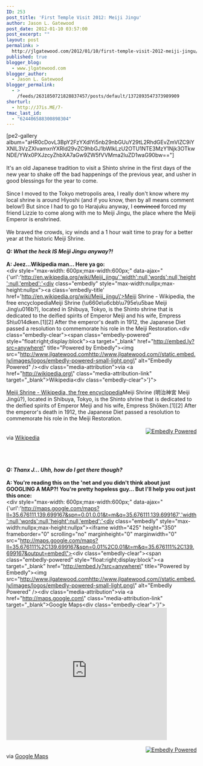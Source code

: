 ```yaml
---
ID: 253
post_title: 'First Temple Visit 2012: Meiji Jingu'
author: Jason L. Gatewood
post_date: 2012-01-10 03:57:00
post_excerpt: ""
layout: post
permalink: >
  http://jlgatewood.com/2012/01/10/first-temple-visit-2012-meiji-jingu/
published: true
blogger_blog:
  - www.jlgatewood.com
blogger_author:
  - Jason L. Gatewood
blogger_permalink:
  - >
    /feeds/2631850721828837457/posts/default/1372893547373989909
shorturl:
  - http://J7is.ME/7-
tmac_last_id:
  - "624406588300898304"
---
```

[pe2-gallery album="aHR0cDovL3BpY2FzYXdlYi5nb29nbGUuY29tL2RhdGEvZmVlZC9iYXNlL3VzZXIvamxnYXRld29vZC9hbGJ1bWlkLzU2OTU1NTE3MzY1Njk3OTkwNDE/YWx0PXJzcyZhbXA7aGw9ZW5fVVMma2luZD1waG90bw=="]<br /><br />It's an old Japanese tradition to visit a Shinto shrine in the first days of the new year to shake off the bad happenings of the previous year, and usher in good blessings for the year to come.<br /><br />Since I moved to the Tokyo metropolis area, I really don't know where my local shrine is around Hiyoshi (and if you know, then by all means comment below!) But since I had to go to Harajuku anyway, I <del>convinced</del> forced my friend Lizzie to come along with me to Meiji Jingu, the place where the Meiji Emperor is enshrined.<br /><br />We braved the crowds, icy winds and a 1 hour wait time to pray for a better year at the historic Meiji Shrine.<br /><br /><strong><em>Q: What the heck IS Meiji Jingu anyway?!</em></strong><br /><br /><strong> A: Jeez...Wikipedia man... Here ya go:</strong><br /><div style="max-width: 600px;max-width:600px;" data-ajax="{'url':'http://en.wikipedia.org/wiki/Meiji_jingu','width':null,'words':null,'height':null,'embed':'<div class=\"embedly\" style=\"max-width:nullpx;max-height:nullpx\"><a class=\'embedly-title\' href=\'http://en.wikipedia.org/wiki/Meiji_jingu\'>Meiji Shrine - Wikipedia, the free encyclopedia</a>Meiji Shrine (\u660e\u6cbb\u795e\u5bae Meiji Jing\u016b?), located in Shibuya, Tokyo, is the Shinto shrine that is dedicated to the deified spirits of Emperor Meiji and his wife, Empress Sh\u014dken.[1][2] After the emperor\'s death in 1912, the Japanese Diet passed a resolution to commemorate his role in the Meiji Restoration.<div class=\"embedly-clear\"></div><span class=\"embedly-powered\" style=\"float:right;display:block\"><a target=\"_blank\" href=\"http://embed.ly?src=anywhere\" title=\"Powered by Embedly\"><img src=\"http://www.jlgatewood.comhttp://www.jlgatewood.com//static.embed.ly/images/logos/embedly-powered-small-light.png\" alt=\"Embedly Powered\" /></a></span><div class=\"media-attribution\"><span>via </span><a href=\"http://wikipedia.org\" class=\"media-attribution-link\" target=\"_blank\">Wikipedia</a></div><div class=\"embedly-clear\"></div></div>'}"><br /><div style="max-width:nullpx;max-height:nullpx"><a href="http://en.wikipedia.org/wiki/Meiji_jingu">Meiji Shrine - Wikipedia, the free encyclopedia</a>Meiji Shrine (明治神宮 Meiji Jingū?), located in Shibuya, Tokyo, is the Shinto shrine that is dedicated to the deified spirits of Emperor Meiji and his wife, Empress Shōken.[1][2] After the emperor's death in 1912, the Japanese Diet passed a resolution to commemorate his role in the Meiji Restoration.<br /><div></div><br /><span style="float:right;display:block"><a target="_blank" href="http://embed.ly?src=anywhere" title="Powered by Embedly"><img src="http://www.jlgatewood.comhttp:0//www.jlgatewood.com//static.embed.ly/images/logos/embedly-powered-small-light.png" alt="Embedly Powered" /></a></span><br /><div><span>via </span><a href="http://wikipedia.org" target="_blank">Wikipedia</a></div><br /><div></div><br /></div><br /><br /><strong><em>Q: Thanx J... Uhh, how do I get there though?</em></strong><br /><br /><strong>A: You're reading this on the 'net and you didn't think about just GOOGLING A MAP?! You're pretty hopeless guy... But I'll help you out just this once:</strong><br /><div style="max-width: 600px;max-width:600px;" data-ajax="{'url':'http://maps.google.com/maps?ll=35.676111,139.699167&spn=0.01,0.01&t=m&q=35.676111,139.699167','width':null,'words':null,'height':null,'embed':'<div class=\"embedly\" style=\"max-width:nullpx;max-height:nullpx\"><iframe width=\"425\" height=\"350\" frameborder=\"0\" scrolling=\"no\" marginheight=\"0\" marginwidth=\"0\" src=\"http://maps.google.com/maps?ll=35.676111%2C139.699167&spn=0.01%2C0.01&t=m&q=35.676111%2C139.699167&output=embed\"></iframe><div class=\"embedly-clear\"></div><span class=\"embedly-powered\" style=\"float:right;display:block\"><a target=\"_blank\" href=\"http://embed.ly?src=anywhere\" title=\"Powered by Embedly\"><img src=\"http://www.jlgatewood.comhttp://www.jlgatewood.com//static.embed.ly/images/logos/embedly-powered-small-light.png\" alt=\"Embedly Powered\" /></a></span><div class=\"media-attribution\"><span>via </span><a href=\"http://maps.google.com\" class=\"media-attribution-link\" target=\"_blank\">Google Maps</a></div><div class=\"embedly-clear\"></div></div>'}"><br /><div style="max-width:nullpx;max-height:nullpx"><iframe width="425" height="350" frameborder="0" scrolling="no" marginheight="0" marginwidth="0" src="http://maps.google.com/maps?ll=35.676111%2C139.699167&spn=0.01%2C0.01&t=m&q=35.676111%2C139.699167&output=embed"></iframe><br /><div></div><br /><span style="float:right;display:block"><a target="_blank" href="http://embed.ly?src=anywhere" title="Powered by Embedly"><img src="http://www.jlgatewood.comhttp:0//www.jlgatewood.com//static.embed.ly/images/logos/embedly-powered-small-light.png" alt="Embedly Powered" /></a></span><br /><div><span>via </span><a href="http://maps.google.com" target="_blank">Google Maps</a></div><br /><div></div><br /></div><br />